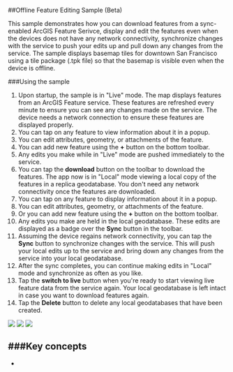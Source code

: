 ##Offline Feature Editing Sample (Beta)

This sample demonstrates how you can download features from a sync-enabled ArcGIS Feature Serivce, display and edit
the features even when the devices does not have any network connectivity, synchronize changes with the service
to push your edits up and pull down any changes from the service. The sample displays basemap tiles for downtown 
San Francisco using a tile package (.tpk file) so that the basemap is visible even when the device is offline.


###Using the sample
1. Upon startup, the sample is in "Live" mode. The map displays features from an ArcGIS Feature service.
These features are refreshed every minute to ensure you can see any changes made on the service. The device needs a network connection
to ensure these features are displayed properly.
2. You can tap on any feature to view information about it in a popup. 
3. You can edit attributes, geometry, or attachments of the feature.
4. You can add new feature using the **+** button on the bottom toolbar.
5. Any edits you make while in "Live" mode are pushed immediately to the service.
6. You can tap the **download** button on the toolbar to download the features. The app now is in "Local" mode viewing
a local copy of the features in a replica geodatabase. You don't need any network connectivity once the features are downloaded.
7. You can tap on any feature to display information about it in a popup. 
8. You can edit attributes, geometry, or attachments of the feature.
9. Or you can add new feature using the **+** button on the bottom toolbar.
10. Any edits you make are held in the local geodatabase. These edits are displayed as a badge over the **Sync** button in the toolbar.
11. Assuming the device regains network connectivity, you can tap the **Sync** button to synchronize changes with the service. This will push your local edits up to the service
and bring down any changes from the service into your local geodatabase. 
12. After the sync completes, you can continue making edits in "Local" mode and synchronize as often as you like.
13. Tap the **switch to live** button when you're ready to start viewing live feature data from the service again. Your
local geodatabase is left intact in case you want to download features again.
14. Tap the **Delete** button to delete any local geodatabases that have been created.

![](/image.png)
![](/image2.png)
![](/image3.png)

###Key concepts
- 
-
